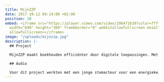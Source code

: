 ```yaml
---
title: MijnZZP
date: 2017-10-12 09:14:00 +02:00
position: 10
embed: <iframe src="https://player.vimeo.com/video/196471638?color=ffffff&title=0&byline=0&portrait=0"
  width="640" height="360" frameborder="0" webkitallowfullscreen mozallowfullscreen
  allowfullscreen></iframe>
image: "/uploads/mijnzzp.jpg"
description: |-
  ## Project

  MijnZZP maakt boekhouden efficiënter door digitale toepassingen. Met deze animatie leggen ze beknopt uit hoe dit in zijn werk gaat.

  ## Audio

  Voor dit project werkten met een jonge stemacteur voor een energieke, charismatische voice-over. Voor de muziek en het sounddesign kozen we voor een moderne sound, passend bij de kernwaarden en doelgroep van het bedrijf.
---
```

